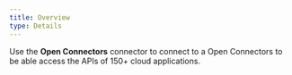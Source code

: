 ```yaml
---
title: Overview
type: Details
---
```

Use the **Open Connectors** connector to connect to a Open Connectors to be able access the APIs of 150+ cloud applications.
